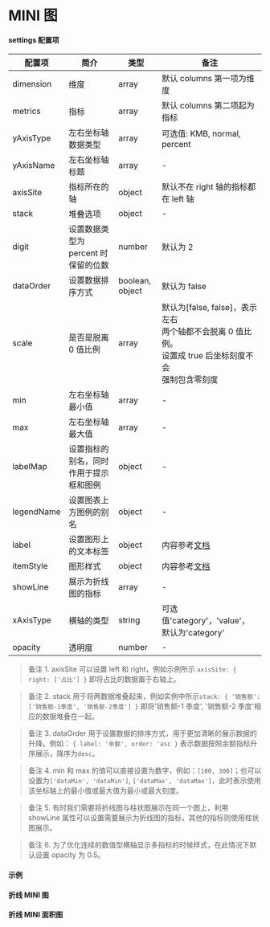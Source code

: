 # MINI 图

#### settings 配置项

| 配置项     | 简介                                   | 类型            | 备注                                                                                                              |
| ---------- | -------------------------------------- | --------------- | ----------------------------------------------------------------------------------------------------------------- |
| dimension  | 维度                                   | array           | 默认 columns 第一项为维度                                                                                         |
| metrics    | 指标                                   | array           | 默认 columns 第二项起为指标                                                                                       |
| yAxisType  | 左右坐标轴数据类型                     | array           | 可选值: KMB, normal, percent                                                                                      |
| yAxisName  | 左右坐标轴标题                         | array           | -                                                                                                                 |
| axisSite   | 指标所在的轴                           | object          | 默认不在 right 轴的指标都在 left 轴                                                                               |
| stack      | 堆叠选项                               | object          | -                                                                                                                 |
| digit      | 设置数据类型为 percent 时保留的位数    | number          | 默认为 2                                                                                                          |
| dataOrder  | 设置数据排序方式                       | boolean, object | 默认为 false                                                                                                      |
| scale      | 是否是脱离 0 值比例                    | array           | 默认为[false, false]，表示左右<br>两个轴都不会脱离 0 值比例。<br>设置成 true 后坐标刻度不会<br>强制包含零刻度<br> |
| min        | 左右坐标轴最小值                       | array           | -                                                                                                                 |
| max        | 左右坐标轴最大值                       | array           | -                                                                                                                 |
| labelMap   | 设置指标的别名，同时作用于提示框和图例 | object          | -                                                                                                                 |
| legendName | 设置图表上方图例的别名                 | object          | -                                                                                                                 |
| label      | 设置图形上的文本标签                   | object          | 内容参考[文档](http://echarts.baidu.com/option.html#series-bar.label)                                             |
| itemStyle  | 图形样式                               | object          | 内容参考[文档](http://echarts.baidu.com/option.html#series-bar.itemStyle)                                         |
| showLine   | 展示为折线图的指标                     | array           | -                                                                                                                 |
| xAxisType  | 横轴的类型                             | string          | 可选值'category'，'value'，默认为'category'                                                                       |
| opacity    | 透明度                                 | number          | -                                                                                                                 |

> 备注 1. axisSite 可以设置 left 和 right，例如示例所示 `axisSite: { right: ['占比'] }` 即将占比的数据置于右轴上。

> 备注 2. stack 用于将两数据堆叠起来，例如实例中所示`stack: { '销售额': ['销售额-1季度', '销售额-2季度'] }` 即将'销售额-1 季度', '销售额-2 季度'相应的数据堆叠在一起。

> 备注 3. dataOrder 用于设置数据的排序方式，用于更加清晰的展示数据的升降。例如： `{ label: '余额', order: 'asc }` 表示数据按照余额指标升序展示，降序为`desc`。

> 备注 4. min 和 max 的值可以直接设置为数字，例如：`[100, 300]`；也可以设置为`['dataMin', 'dataMin']`, `['dataMax', 'dataMax']`，此时表示使用该坐标轴上的最小值或最大值为最小或最大刻度。

> 备注 5. 有时我们需要将折线图与柱状图展示在同一个图上，利用 showLine 属性可以设置需要展示为折线图的指标，其他的指标则使用柱状图展示。

> 备注 6. 为了优化连续的数值型横轴显示多指标的时候样式，在此情况下默认设置 opacity 为 0.5。

#### 示例

<vuep template="#simple-mini-chart"></vuep>

<script v-pre type="text/x-template" id="simple-mini-chart">
<template>
  <ve-mini :data="chartData" height='200px'></ve-mini>
</template>

<script>
  export default {
    data () {
      return {
        chartData: {
        columns: ["日期", "余额"],
        rows: [
          { 日期: "1-1", 余额: 1232, 年龄: 10 },
          { 日期: "1-2", 余额: 1223, 年龄: 6 },
          { 日期: "1-3", 余额: 2123, 年龄: 9 },
          { 日期: "1-4", 余额: 4123, 年龄: 12 },
          { 日期: "1-5", 余额: 3123, 年龄: 15 },
          { 日期: "1-6", 余额: 123, 年龄: 3 },
          { 日期: "1-7", 余额: 1223, 年龄: 6 },
          { 日期: "1-8", 余额: 2123, 年龄: 9 },
          { 日期: "1-9", 余额: 4123, 年龄: 12 },
          { 日期: "1-10", 余额: 3123, 年龄: 15 },
          { 日期: "1-11", 余额: 123, 年龄: 3 },
          { 日期: "1-12", 余额: 1223, 年龄: 6 },
          { 日期: "1-13", 余额: 2123, 年龄: 9 },
          { 日期: "1-14", 余额: 4123, 年龄: 12 },
          { 日期: "1-15", 余额: 3123, 年龄: 15 },
          { 日期: "1-16", 余额: 123, 年龄: 3 },
          { 日期: "1-17", 余额: 1223, 年龄: 6 },
          { 日期: "1-18", 余额: 2123, 年龄: 9 },
          { 日期: "1-19", 余额: 4123, 年龄: 12 },
          { 日期: "1-20", 余额: 3123, 年龄: 15 },
          { 日期: "1-21", 余额: 7123, 年龄: 20 },
          { 日期: "1-22", 余额: 1223, 年龄: 6 },
          { 日期: "1-23", 余额: 2123, 年龄: 9 },
          { 日期: "1-24", 余额: 4123, 年龄: 12 },
          { 日期: "1-25", 余额: 3123, 年龄: 15 },
          { 日期: "1-26", 余额: 123, 年龄: 3 },
          { 日期: "1-27", 余额: 1223, 年龄: 6 },
          { 日期: "1-28", 余额: 2123, 年龄: 9 },
          { 日期: "1-29", 余额: 4123, 年龄: 12 },
          { 日期: "1-30", 余额: 3123, 年龄: 15 }
        ]
        }
      }
    }
  }
</script>
</script>

#### 折线 MINI 图

<vuep template="#simple-mini-line-chart"></vuep>

<script v-pre type="text/x-template" id="simple-mini-line-chart">
<template>
  <ve-mini :data="chartData" :settings="chartSettings" height='200px'></ve-mini>
</template>

<script>
  export default {
    data () {
      this.chartSettings = {
        title: { text: "折线MINI图" },
        showLine: ["余额"]
      }
      return {
        chartData: {
        columns: ["日期", "余额"],
        rows: [
          { 日期: "1-1", 余额: 1232, 年龄: 10 },
          { 日期: "1-2", 余额: 1223, 年龄: 6 },
          { 日期: "1-3", 余额: 2123, 年龄: 9 },
          { 日期: "1-4", 余额: 4123, 年龄: 12 },
          { 日期: "1-5", 余额: 3123, 年龄: 15 },
          { 日期: "1-6", 余额: 123, 年龄: 3 },
          { 日期: "1-7", 余额: 1223, 年龄: 6 },
          { 日期: "1-8", 余额: 2123, 年龄: 9 },
          { 日期: "1-9", 余额: 4123, 年龄: 12 },
          { 日期: "1-10", 余额: 3123, 年龄: 15 },
          { 日期: "1-11", 余额: 123, 年龄: 3 },
          { 日期: "1-12", 余额: 1223, 年龄: 6 },
          { 日期: "1-13", 余额: 2123, 年龄: 9 },
          { 日期: "1-14", 余额: 4123, 年龄: 12 },
          { 日期: "1-15", 余额: 3123, 年龄: 15 },
          { 日期: "1-16", 余额: 123, 年龄: 3 },
          { 日期: "1-17", 余额: 1223, 年龄: 6 },
          { 日期: "1-18", 余额: 2123, 年龄: 9 },
          { 日期: "1-19", 余额: 4123, 年龄: 12 },
          { 日期: "1-20", 余额: 3123, 年龄: 15 },
          { 日期: "1-21", 余额: 7123, 年龄: 20 },
          { 日期: "1-22", 余额: 1223, 年龄: 6 },
          { 日期: "1-23", 余额: 2123, 年龄: 9 },
          { 日期: "1-24", 余额: 4123, 年龄: 12 },
          { 日期: "1-25", 余额: 3123, 年龄: 15 },
          { 日期: "1-26", 余额: 123, 年龄: 3 },
          { 日期: "1-27", 余额: 1223, 年龄: 6 },
          { 日期: "1-28", 余额: 2123, 年龄: 9 },
          { 日期: "1-29", 余额: 4123, 年龄: 12 },
          { 日期: "1-30", 余额: 3123, 年龄: 15 }
        ]
        }
      }
    }
  }
</script>
</script>

#### 折线 MINI 面积图

<vuep template="#simple-mini-area-chart"></vuep>

<script v-pre type="text/x-template" id="simple-mini-area-chart">
<template>
  <ve-mini :data="chartData" :settings="chartSettings" height='200px'></ve-mini>
</template>

<script>
  export default {
    data () {
      this.chartSettings = {
        title: { text: "折线MINI面积图" },
        showLine: ["余额"],
        area: true
      }
      return {
        chartData: {
        columns: ["日期", "余额"],
        rows: [
          { 日期: "1-1", 余额: 1232, 年龄: 10 },
          { 日期: "1-2", 余额: 1223, 年龄: 6 },
          { 日期: "1-3", 余额: 2123, 年龄: 9 },
          { 日期: "1-4", 余额: 4123, 年龄: 12 },
          { 日期: "1-5", 余额: 3123, 年龄: 15 },
          { 日期: "1-6", 余额: 123, 年龄: 3 },
          { 日期: "1-7", 余额: 1223, 年龄: 6 },
          { 日期: "1-8", 余额: 2123, 年龄: 9 },
          { 日期: "1-9", 余额: 4123, 年龄: 12 },
          { 日期: "1-10", 余额: 3123, 年龄: 15 },
          { 日期: "1-11", 余额: 123, 年龄: 3 },
          { 日期: "1-12", 余额: 1223, 年龄: 6 },
          { 日期: "1-13", 余额: 2123, 年龄: 9 },
          { 日期: "1-14", 余额: 4123, 年龄: 12 },
          { 日期: "1-15", 余额: 3123, 年龄: 15 },
          { 日期: "1-16", 余额: 123, 年龄: 3 },
          { 日期: "1-17", 余额: 1223, 年龄: 6 },
          { 日期: "1-18", 余额: 2123, 年龄: 9 },
          { 日期: "1-19", 余额: 4123, 年龄: 12 },
          { 日期: "1-20", 余额: 3123, 年龄: 15 },
          { 日期: "1-21", 余额: 7123, 年龄: 20 },
          { 日期: "1-22", 余额: 1223, 年龄: 6 },
          { 日期: "1-23", 余额: 2123, 年龄: 9 },
          { 日期: "1-24", 余额: 4123, 年龄: 12 },
          { 日期: "1-25", 余额: 3123, 年龄: 15 },
          { 日期: "1-26", 余额: 123, 年龄: 3 },
          { 日期: "1-27", 余额: 1223, 年龄: 6 },
          { 日期: "1-28", 余额: 2123, 年龄: 9 },
          { 日期: "1-29", 余额: 4123, 年龄: 12 },
          { 日期: "1-30", 余额: 3123, 年龄: 15 }
        ]
        }
      }
    }
  }
</script>
</script>
